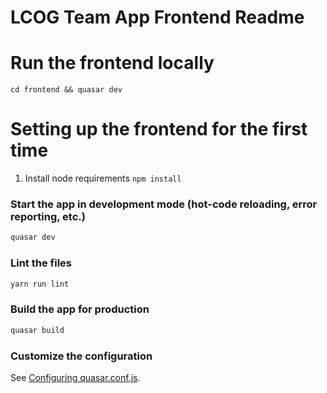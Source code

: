 # LCOG Team App Frontend Readme

# Run the frontend locally
`cd frontend && quasar dev`

# Setting up the frontend for the first time
1) Install node requirements
`npm install`

### Start the app in development mode (hot-code reloading, error reporting, etc.)
```bash
quasar dev
```

### Lint the files
```bash
yarn run lint
```

### Build the app for production
```bash
quasar build
```

### Customize the configuration
See [Configuring quasar.conf.js](https://quasar.dev/quasar-cli/quasar-conf-js).

